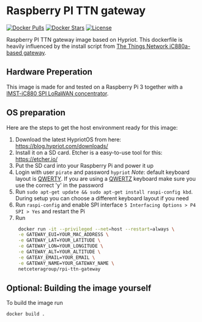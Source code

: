 # Raspberry PI TTN gateway
[![Docker Pulls](https://img.shields.io/docker/pulls/netceteragroup/rpi-ttn-gateway.svg)](https://hub.docker.com/r/netceteragroup/rpi-ttn-gateway/) [![Docker Stars](https://img.shields.io/docker/stars/netceteragroup/rpi-ttn-gateway.svg)](https://hub.docker.com/r/netceteragroup/rpi-ttn-gateway/) [![License](https://img.shields.io/badge/license-MIT-blue.svg?style=flat)](https://github.com/netceteragroup/rpi-ttn-gateway/blob/master/LICENSE)

Raspberry PI TTN gateway image based on Hypriot. This dockerfile is heavily influenced by the install script from [The Things Network iC880a-based gateway](https://github.com/ttn-zh/ic880a-gateway).

## Hardware Preperation
This image is made for and tested on a Raspberry Pi 3 together with a [IMST-iC880 SPI LoRaWAN concentrator](http://webshop.imst.de/ic880a-spi-lorawan-concentrator-868mhz.html).

## OS preparation
Here are the steps to get the host environment ready for this image:
1. Download the latest HypriotOS from here: https://blog.hypriot.com/downloads/
2. Install it on a SD card. Etcher is a easy-to-use tool for this: https://etcher.io/
3. Put the SD card into your Raspberry Pi and power it up
4. Login with user `pirate` and password `hypriot` *Note*: default keyboard layout is [QWERTY](https://en.wikipedia.org/wiki/QWERTY). If you are using a [QWERTZ](https://en.wikipedia.org/wiki/QWERTZ) keyboard make sure you use the correct 'y' in the password
5. Run `sudo apt-get update && sudo apt-get install raspi-config kbd`. During setup you can choose a different keyboard layout if you need
6. Run `raspi-config` and enable SPI interface `5 Interfacing Options > P4 SPI > Yes` and restart the Pi
7. Run 
   ```bash
    docker run -it --privileged --net=host --restart=always \
    -e GATEWAY_EUI=YOUR_MAC_ADDRESS \
    -e GATEWAY_LAT=YOUR_LATITUDE \
    -e GATEWAY_LON=YOUR_LONGITUDE \
    -e GATEWAY_ALT=YOUR_ALTITUDE \
    -e GATEAY_EMAIL=YOUR_EMAIL \
    -e GATEWAY_NAME=YOUR_GATEWAY_NAME \
    netceteragroup/rpi-ttn-gateway
    ```

## Optional: Building the image yourself
To build the image run
```bash
docker build . 
